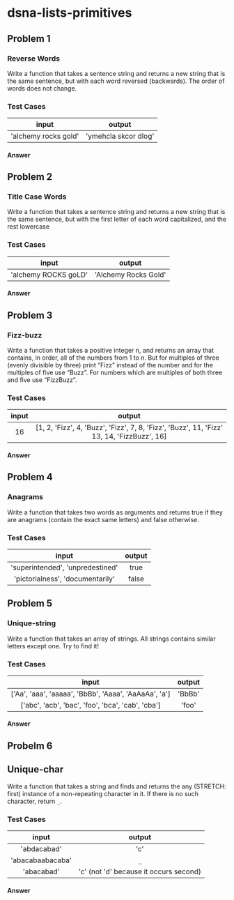 # dsna-lists-primitives

## Problem 1

### Reverse Words

Write a function that takes a sentence string and returns a new string that is the same sentence, but with each word reversed (backwards). The order of words does not change.

### Test Cases

|        input         |        output        |
| :------------------: | :------------------: |
| 'alchemy rocks gold' | 'ymehcla skcor dlog' |

#### Answer

## Problem 2

### Title Case Words

Write a function that takes a sentence string and returns a new string that is the same sentence, but with the first letter of each word capitalized, and the rest lowercase

### Test Cases

|        input         |        output        |
| :------------------: | :------------------: |
| 'alchemy ROCKS goLD' | 'Alchemy Rocks Gold' |

#### Answer

## Problem 3

### Fizz-buzz

Write a function that takes a positive integer n, and returns an array that contains, in order, all of the numbers from 1 to n. But for multiples of three (evenly divisible by three) print “Fizz” instead of the number and for the multiples of five use “Buzz”. For numbers which are multiples of both three and five use “FizzBuzz”.

### Test Cases

| input |                                           output                                           |
| :---: | :----------------------------------------------------------------------------------------: |
|  16   | [1, 2, 'Fizz', 4, 'Buzz', 'Fizz', 7, 8, 'Fizz', 'Buzz', 11, 'Fizz' 13, 14, 'FizzBuzz', 16] |

#### Answer

## Problem 4

### Anagrams

Write a function that takes two words as arguments and returns true if they are anagrams (contain the exact same letters) and false otherwise.

### Test Cases

|              input               | output |
| :------------------------------: | :----: |
| 'superintended', 'unpredestined' |  true  |
| 'pictorialness', 'documentarily' | false  |

## Problem 5

### Unique-string

Write a function that takes an array of strings. All strings contains similar letters except one. Try to find it!

### Test Cases

|                         input                         | output |
| :---------------------------------------------------: | :----: |
| ['Aa', 'aaa', 'aaaaa', 'BbBb', 'Aaaa', 'AaAaAa', 'a'] | 'BbBb' |
|   ['abc', 'acb', 'bac', 'foo', 'bca', 'cab', 'cba']   | 'foo'  |

#### Answer

## Probelm 6

## Unique-char

Write a function that takes a string and finds and returns the any (STRETCH: first) instance of a non-repeating character in it. If there is no such character, return `_`.

### Test Cases

|      input       |                 output                 |
| :--------------: | :------------------------------------: |
|   'abdacabad'    |                  'c'                   |
| 'abacabaabacaba' |                  `_`                   |
|    'abacabad'    | 'c' (not 'd' because it occurs second) |

#### Answer
